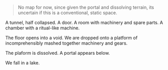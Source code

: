 > No map for now, since given the portal and dissolving terrain, its uncertain if this is a conventional, static space.

A tunnel, half collapsed.
A door.
A room with machinery and spare parts.
A chamber with a ritual-like machine.

The floor opens into a void.
We are dropped onto a platform of incomprehensibly mashed together machinery and gears.

The plaform is dissolved.
A portal appears below.

We fall in a lake.